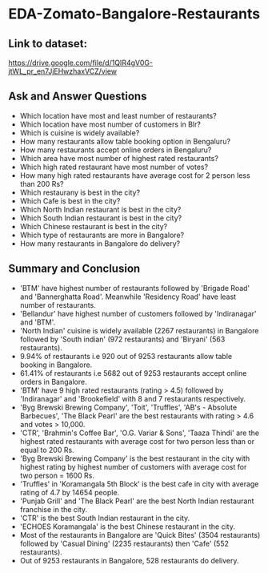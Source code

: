 # EDA-Zomato-Bangalore-Restaurants

## Link to dataset:
https://drive.google.com/file/d/1QIR4gV0G-jtWL_pr_en7JjEHwzhaxVCZ/view


## Ask and Answer Questions
- Which location have most and least number of restaurants?
- Which location have most number of customers in Blr?
- Which is cuisine is widely available?
- How many restaurants allow table booking option in Bengaluru?
- How many restaurants accept online orders in Bengaluru?
- Which area have most number of highest rated restaurants?
- Which high rated restaurant have most number of votes?
- How many high rated restaurants have average cost for 2 person less than 200 Rs?
- Which restaurany is best in the city?
- Which Cafe is best in the city?
- Which North Indian restaurant is best in the city?
- Which South Indian restaurant is best in the city?
- Which Chinese restaurant is best in the city?
- Which type of restaurants are more in Bangalore?
- How many restaurants in Bangalore do delivery?

## Summary and Conclusion
- 'BTM' have highest number of restaurants followed by 'Brigade Road' and 'Bannerghatta Road'. Meanwhile 'Residency Road' have least number of restaurants.
- 'Bellandur' have highest number of customers followed by 'Indiranagar' and 'BTM'.
- 'North Indian' cuisine is widely available (2267 restaurants) in Bangalore followed by 'South indian' (972 restaurants) and 'Biryani' (563 restaurants).
- 9.94% of restaurants i.e 920 out of 9253 restaurants allow table booking in Bangalore.
- 61.41% of restaurants i.e 5682 out of 9253 restaurants accept online orders in Bangalore.
- 'BTM' have 9 high rated restaurants (rating > 4.5) followed by 'Indiranagar' and 'Brookefield' with 8 and 7 restaurants respectively.
- 'Byg Brewski Brewing Company', 'Toit', 'Truffles', 'AB's - Absolute Barbecues', 'The Black Pearl' are the best restaurants with rating > 4.6 and votes > 10,000.
- 'CTR', 'Brahmin's Coffee Bar', 'O.G. Variar & Sons', 'Taaza Thindi' are the highest rated restaurants with average cost for two person less than or equal to 200 Rs.
- 'Byg Brewski Brewing Company' is the best restaurant in the city with highest rating by highest number of customers with average cost for two person = 1600 Rs.
- 'Truffles' in 'Koramangala 5th Block' is the best cafe in city with average rating of 4.7 by 14654 people.
- 'Punjab Grill' and 'The Black Pearl' are the best North Indian restaurant franchise in the city.
- 'CTR' is the best South Indian restaurant in the city.
- 'ECHOES Koramangala' is the best Chinese restaurant in the city.
- Most of the restaurants in Bangalore are 'Quick Bites' (3504 restaurants) followed by 'Casual Dining' (2235 restaurants) then 'Cafe' (552 restaurants).
- Out of 9253 restaurants in Bangalore, 528 restaurants do delivery.
